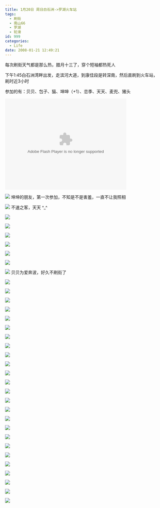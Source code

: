 ```yaml
---
title: 1月20日 周日白石洲->罗湖火车站
tags:
  - 刷街
  - 南山66
  - 罗湖
  - 轮滑
id: 999
categories:
  - Life
date: 2008-01-21 12:49:21
---
```


每次刷街天气都是那么热，腊月十三了，穿个短袖都热死人 

下午1:45白石洲湾畔出发，走滨河大道，到康佳段是转深南，然后直刷到火车站，耗时近3小时 

参加的有：贝贝、包子、猫、坤坤（+1）、恋季、天天、麦兜、猪头 

<object classid="clsid:D27CDB6E-AE6D-11cf-96B8-444553540000" codebase="http://download.macromedia.com/pub/shockwave/cabs/flash/swflash.cab#version=6,0,29,0" width="400" height="300"><param name="movie" value="http://www.56.com/n_v156_/c36_/3_/10_/ruller66_/120122770757_/390000_/0_/27984597.swf"><param name="quality" value="high"><param name="play" value="true"><embed src="http://www.56.com/n_v156_/c36_/3_/10_/ruller66_/120122770757_/390000_/0_/27984597.swf" quality="high" pluginspage="http://www.macromedia.com/go/getflashplayer" type="application/x-shockwave-flash" width="400" height="300" play="true"></embed></object> 

![](/images/2008/01/21_124243_9317.jpg) 
坤坤的朋友，第一次参加，不知是不是害羞，一直不让我照相 

![](/images/2008/01/21_124238_9318.jpg) 
不速之客，天天 ^_^ 

![](/images/2008/01/21_124331_9319.jpg) 

![](/images/2008/01/21_124337_9320.jpg) 

![](/images/2008/01/21_124344_9321.jpg) 

![](/images/2008/01/21_124349_9322.jpg) 

![](/images/2008/01/21_124359_9323.jpg) 

![](/images/2008/01/21_124404_9324.jpg) 

![](/images/2008/01/21_124409_9325.jpg) 
贝贝为爱奔波，好久不刷街了 

![](/images/2008/01/21_124441_9326.jpg) 

![](/images/2008/01/21_124447_9327.jpg) 

![](/images/2008/01/21_124453_9328.jpg) 

![](/images/2008/01/21_124500_9329.jpg) 

![](/images/2008/01/21_124507_9330.jpg) 

![](/images/2008/01/21_124514_9331.jpg) 

![](/images/2008/01/21_124525_9332.jpg) 

![](/images/2008/01/21_124537_9333.jpg) 

![](/images/2008/01/21_124544_9334.jpg) 

![](/images/2008/01/21_124549_9335.jpg) 

![](/images/2008/01/21_124555_9336.jpg) 

![](/images/2008/01/21_124601_9337.jpg) 

![](/images/2008/01/21_124606_9338.jpg) 

![](/images/2008/01/21_124614_9339.jpg) 

![](/images/2008/01/21_124620_9340.jpg) 

![](/images/2008/01/21_124626_9341.jpg) 

![](/images/2008/01/21_124631_9342.jpg) 

![](/images/2008/01/21_124641_9343.jpg) 

![](/images/2008/01/21_124648_9344.jpg) 

![](/images/2008/01/21_124653_9345.jpg) 

![](/images/2008/01/21_124658_9346.jpg) 

![](/images/2008/01/21_124703_9347.jpg) 

![](/images/2008/01/21_124708_9348.jpg) 

![](/images/2008/01/21_124713_9349.jpg) 

![](/images/2008/01/21_124718_9350.jpg) 